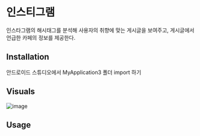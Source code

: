 # 인스티그램
인스타그램의 해시태그를 분석해 사용자의 취향에 맞는 게시글을 보여주고, 게시글에서 언급한 카페의 정보를 제공한다.

## Installation

안드로이드 스튜디오에서 MyApplication3 폴더 import 하기

## Visuals
![image](https://user-images.githubusercontent.com/31759313/100975432-5a7b1080-3581-11eb-88fc-d4d3ada53dc0.png)
## Usage

